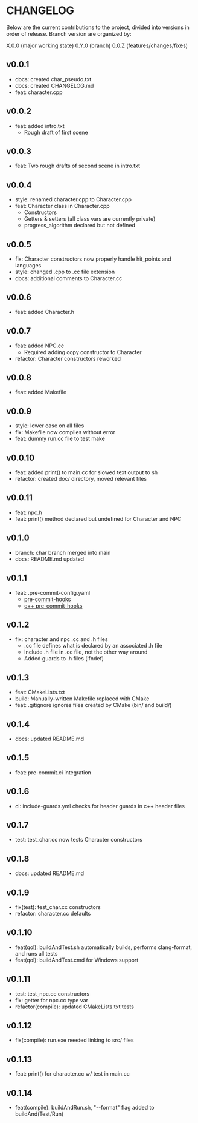 # CHANGELOG

Below are the current contributions to the project, divided into versions in order of release. Branch version are organized by:

X.0.0 (major working state)
0.Y.0 (branch)
0.0.Z (features/changes/fixes)

## v0.0.1

- docs: created char_pseudo.txt
- docs: created CHANGELOG.md
- feat: character.cpp

## v0.0.2

- feat: added intro.txt
  - Rough draft of first scene

## v0.0.3

- feat: Two rough drafts of second scene in intro.txt

## v0.0.4

- style: renamed character.cpp to Character.cpp
- feat: Character class in Character.cpp
  - Constructors
  - Getters & setters (all class vars are currently private)
  - progress_algorithm declared but not defined

## v0.0.5

- fix: Character constructors now properly handle hit_points and languages
- style: changed .cpp to .cc file extension
- docs: additional comments to Character.cc

## v0.0.6

- feat: added Character.h

## v0.0.7

- feat: added NPC.cc
  - Required adding copy constructor to Character
- refactor: Character constructors reworked

## v0.0.8

- feat: added Makefile

## v0.0.9

- style: lower case on all files
- fix: Makefile now compiles without error
- feat: dummy run.cc file to test make

## v0.0.10

- feat: added print() to main.cc for slowed text output to sh
- refactor: created doc/ directory, moved relevant files

## v0.0.11

- feat: npc.h
- feat: print() method declared but undefined for Character and NPC

## v0.1.0

- branch: char branch merged into main
- docs: README.md updated

## v0.1.1

- feat: .pre-commit-config.yaml
  - [pre-commit-hooks](https://github.com/pre-commit/pre-commit-hooks)
  - [c++ pre-commit-hooks](https://github.com/pocc/pre-commit-hooks)

## v0.1.2

- fix: character and npc .cc and .h files
  - .cc file defines what is declared by an associated .h file
  - Include .h file in .cc file, not the other way around
  - Added guards to .h files (ifndef)

## v0.1.3

- feat: CMakeLists.txt
- build: Manually-written Makefile replaced with CMake
- feat: .gitignore ignores files created by CMake (bin/ and build/)

## v0.1.4

- docs: updated README.md

## v0.1.5

- feat: pre-commit.ci integration

## v0.1.6

- ci: include-guards.yml checks for header guards in c++ header files

## v0.1.7

- test: test_char.cc now tests Character constructors

## v0.1.8

- docs: updated README.md

## v0.1.9

- fix(test): test_char.cc constructors
- refactor: character.cc defaults

## v0.1.10

- feat(qol): buildAndTest.sh automatically builds, performs clang-format, and runs all tests
- feat(qol): buildAndTest.cmd for Windows support

## v0.1.11

- test: test_npc.cc constructors
- fix: getter for npc.cc type var
- refactor(compile): updated CMakeLists.txt tests

## v0.1.12

- fix(compile): run.exe needed linking to src/ files

## v0.1.13

- feat: print() for character.cc w/ test in main.cc

## v0.1.14

- feat(compile): buildAndRun.sh, "--format" flag added to buildAnd(Test/Run)
